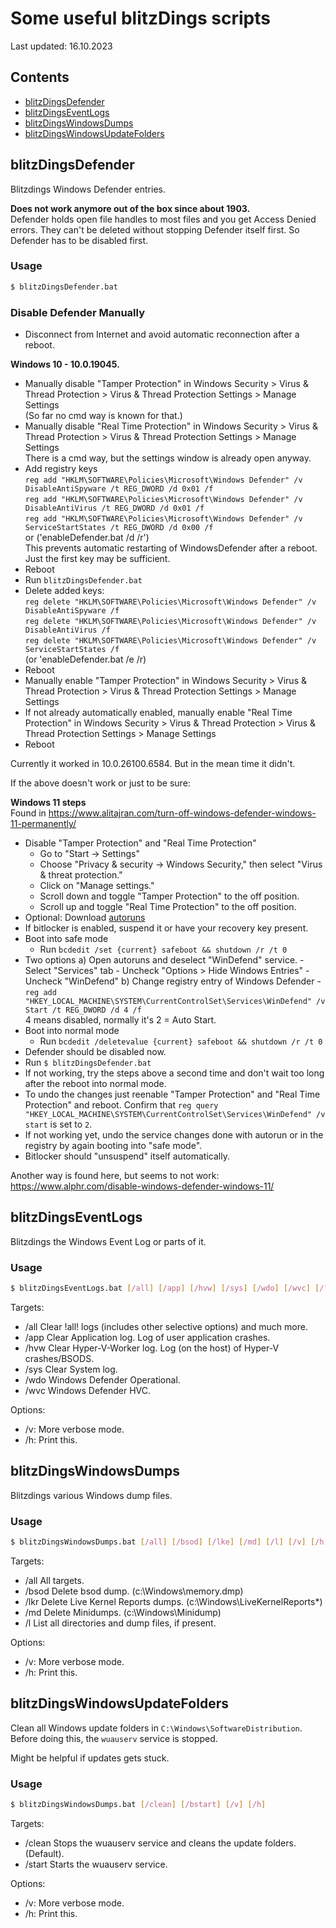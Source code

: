 # Some useful blitzDings scripts
Last updated: 16.10.2023  


## Contents
- [blitzDingsDefender](#blitzdingsdefender)
- [blitzDingsEventLogs](#blitzdingseventlogs)
- [blitzDingsWindowsDumps](#blitzdingswindowsdumps)
- [blitzDingsWindowsUpdateFolders](#blitzdingswindowsupdatefolders)



## blitzDingsDefender
Blitzdings Windows Defender entries.

**Does not work anymore out of the box since about 1903.**  
Defender holds open file handles to most files and you get Access Denied errors.
They can't be deleted without stopping Defender itself first.
So Defender has to be disabled first.


### Usage
```bash
$ blitzDingsDefender.bat
```

### Disable Defender Manually
- Disconnect from Internet and avoid automatic reconnection after a reboot.

**Windows 10 - 10.0.19045.**  
- Manually disable "Tamper Protection" in Windows Security > Virus & Thread Protection > Virus & Thread Protection Settings > Manage Settings  
  (So far no cmd way is known for that.)
- Manually disable "Real Time Protection" in Windows Security > Virus & Thread Protection > Virus & Thread Protection Settings > Manage Settings  
  There is a cmd way, but the settings window is already open anyway.
- Add registry keys  
  `reg add "HKLM\SOFTWARE\Policies\Microsoft\Windows Defender" /v DisableAntiSpyware /t REG_DWORD /d 0x01 /f`  
  `reg add "HKLM\SOFTWARE\Policies\Microsoft\Windows Defender" /v DisableAntiVirus /t REG_DWORD /d 0x01 /f`  
  `reg add "HKLM\SOFTWARE\Policies\Microsoft\Windows Defender" /v ServiceStartStates /t REG_DWORD /d 0x00 /f`  
  or ('enableDefender.bat /d /r')  
  This prevents automatic restarting of WindowsDefender after a reboot.  
  Just the first key may be sufficient.
- Reboot
- Run `blitzDingsDefender.bat`
- Delete added keys:  
  `reg delete "HKLM\SOFTWARE\Policies\Microsoft\Windows Defender" /v DisableAntiSpyware /f`  
  `reg delete "HKLM\SOFTWARE\Policies\Microsoft\Windows Defender" /v DisableAntiVirus /f`  
  `reg delete "HKLM\SOFTWARE\Policies\Microsoft\Windows Defender" /v ServiceStartStates /f`  
  (or 'enableDefender.bat /e /r)  
- Reboot
- Manually enable "Tamper Protection" in Windows Security > Virus & Thread Protection > Virus & Thread Protection Settings > Manage Settings
- If not already automatically enabled, manually enable "Real Time Protection" in Windows Security > Virus & Thread Protection > Virus & Thread Protection Settings > Manage Settings
- Reboot

Currently it worked in 10.0.26100.6584.
But in the mean time it didn't.

If the above doesn't work or just to be sure:

**Windows 11 steps**  
Found in https://www.alitajran.com/turn-off-windows-defender-windows-11-permanently/  

- Disable "Tamper Protection" and "Real Time Protection"
  - Go to "Start -> Settings"
  - Choose "Privacy & security -> Windows Security," then select "Virus & threat protection."
  - Click on "Manage settings."
  - Scroll down and toggle "Tamper Protection" to the off position.
  - Scroll up and toggle "Real Time Protection" to the off position.
- Optional: 
    Download [autoruns](https://learn.microsoft.com/en-us/sysinternals/downloads/autoruns)
- If bitlocker is enabled, suspend it or have your recovery key present.
- Boot into safe mode
  - Run `bcdedit /set {current} safeboot && shutdown /r /t 0`
- Two options
    a) Open autoruns and deselect "WinDefend" service.
        - Select "Services" tab
        - Uncheck "Options > Hide Windows Entries"
        - Uncheck "WinDefend"
    b) Change registry entry of Windows Defender
        - `reg add "HKEY_LOCAL_MACHINE\SYSTEM\CurrentControlSet\Services\WinDefend" /v Start /t REG_DWORD /d 4 /f`  
            4 means disabled, normally it's 2 = Auto Start.
- Boot into normal mode
  - Run `bcdedit /deletevalue {current} safeboot && shutdown /r /t 0`
- Defender should be disabled now.
- Run `$ blitzDingsDefender.bat`
- If not working, try the steps above a second time and don't wait too long after the reboot into normal mode.
- To undo the changes just reenable "Tamper Protection" and "Real Time Protection" and reboot.
    Confirm that `reg query "HKEY_LOCAL_MACHINE\SYSTEM\CurrentControlSet\Services\WinDefend" /v start` is set to `2`.
- If not working yet, undo the service changes done with autorun or in the registry by again booting into "safe mode".
- Bitlocker should "unsuspend" itself automatically.

Another way is found here, but seems to not work:  
https://www.alphr.com/disable-windows-defender-windows-11/  



## blitzDingsEventLogs
Blitzdings the Windows Event Log or parts of it.

### Usage
```bash
$ blitzDingsEventLogs.bat [/all] [/app] [/hvw] [/sys] [/wdo] [/wvc] [/?]
```
Targets:
* /all Clear !all! logs (includes other selective options) and much more.
* /app Clear Application log. Log of user application crashes.
* /hvw Clear Hyper-V-Worker log. Log (on the host) of Hyper-V crashes/BSODS.
* /sys Clear System log.
* /wdo Windows Defender Operational.
* /wvc Windows Defender HVC. 

Options:
* /v: More verbose mode.
* /h: Print this.



## blitzDingsWindowsDumps
Blitzdings various Windows dump files.

### Usage
```bash
$ blitzDingsWindowsDumps.bat [/all] [/bsod] [/lke] [/md] [/l] [/v] [/h]
```
Targets:
* /all All targets.
* /bsod Delete bsod dump. (c:\Windows\memory.dmp)
* /lkr Delete Live Kernel Reports dumps. (c:\Windows\LiveKernelReports\*)
* /md Delete Minidumps. (c:\Windows\Minidump)
* /l List all directories and dump files, if present.

Options:
* /v: More verbose mode.
* /h: Print this.



## blitzDingsWindowsUpdateFolders
Clean all Windows update folders in `C:\Windows\SoftwareDistribution`.
Before doing this, the `wuauserv` service is stopped.

Might be helpful if updates gets stuck.

### Usage
```bash
$ blitzDingsWindowsDumps.bat [/clean] [/bstart] [/v] [/h]
```

Targets:
* /clean Stops the wuauserv service and cleans the update folders. (Default).
* /start Starts the wuauserv service.

Options:
* /v: More verbose mode.
* /h: Print this.
